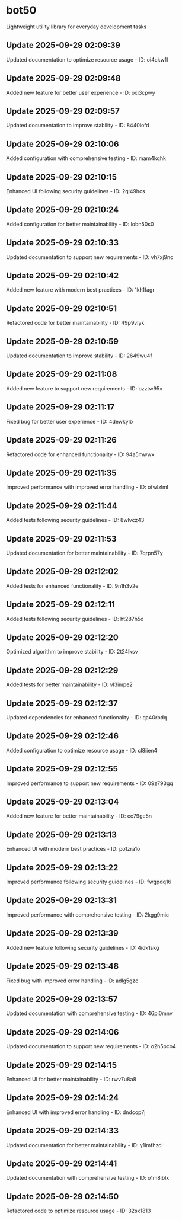 # bot50
Lightweight utility library for everyday development tasks

## Update 2025-09-29 02:09:39
Updated documentation to optimize resource usage - ID: oi4ckw1l


## Update 2025-09-29 02:09:48
Added new feature for better user experience - ID: oxi3cpwy


## Update 2025-09-29 02:09:57
Updated documentation to improve stability - ID: 8440iofd


## Update 2025-09-29 02:10:06
Added configuration with comprehensive testing - ID: mam4kqhk


## Update 2025-09-29 02:10:15
Enhanced UI following security guidelines - ID: 2ql49hcs


## Update 2025-09-29 02:10:24
Added configuration for better maintainability - ID: lobn50s0


## Update 2025-09-29 02:10:33
Updated documentation to support new requirements - ID: vh7xj9no


## Update 2025-09-29 02:10:42
Added new feature with modern best practices - ID: 1kh1fagr


## Update 2025-09-29 02:10:51
Refactored code for better maintainability - ID: 49p9vlyk


## Update 2025-09-29 02:10:59
Updated documentation to improve stability - ID: 2649wu4f


## Update 2025-09-29 02:11:08
Added new feature to support new requirements - ID: bzztw95x


## Update 2025-09-29 02:11:17
Fixed bug for better user experience - ID: 4dewkylb


## Update 2025-09-29 02:11:26
Refactored code for enhanced functionality - ID: 94a5mwwx


## Update 2025-09-29 02:11:35
Improved performance with improved error handling - ID: ofwlzlml


## Update 2025-09-29 02:11:44
Added tests following security guidelines - ID: 8wlvcz43


## Update 2025-09-29 02:11:53
Updated documentation for better maintainability - ID: 7qrpn57y


## Update 2025-09-29 02:12:02
Added tests for enhanced functionality - ID: 9n1h3v2e


## Update 2025-09-29 02:12:11
Added tests following security guidelines - ID: ht287h5d


## Update 2025-09-29 02:12:20
Optimized algorithm to improve stability - ID: 2t24lksv


## Update 2025-09-29 02:12:29
Added tests for better maintainability - ID: vl3impe2


## Update 2025-09-29 02:12:37
Updated dependencies for enhanced functionality - ID: qa40rbdq


## Update 2025-09-29 02:12:46
Added configuration to optimize resource usage - ID: cl8iien4


## Update 2025-09-29 02:12:55
Improved performance to support new requirements - ID: 09z793gq


## Update 2025-09-29 02:13:04
Added new feature for better maintainability - ID: cc79ge5n


## Update 2025-09-29 02:13:13
Enhanced UI with modern best practices - ID: po1zra1o


## Update 2025-09-29 02:13:22
Improved performance following security guidelines - ID: fwgpdq16


## Update 2025-09-29 02:13:31
Improved performance with comprehensive testing - ID: 2kgg9mic


## Update 2025-09-29 02:13:39
Added new feature following security guidelines - ID: 4idk1skg


## Update 2025-09-29 02:13:48
Fixed bug with improved error handling - ID: adlg5gzc


## Update 2025-09-29 02:13:57
Updated documentation with comprehensive testing - ID: 46pl0mnv


## Update 2025-09-29 02:14:06
Updated documentation to support new requirements - ID: o2h5pco4


## Update 2025-09-29 02:14:15
Enhanced UI for better maintainability - ID: rwv7u8a8


## Update 2025-09-29 02:14:24
Enhanced UI with improved error handling - ID: dndcop7j


## Update 2025-09-29 02:14:33
Updated documentation for better maintainability - ID: y1imfhzd


## Update 2025-09-29 02:14:41
Updated documentation with comprehensive testing - ID: o1m8iblx


## Update 2025-09-29 02:14:50
Refactored code to optimize resource usage - ID: 32sx1813

